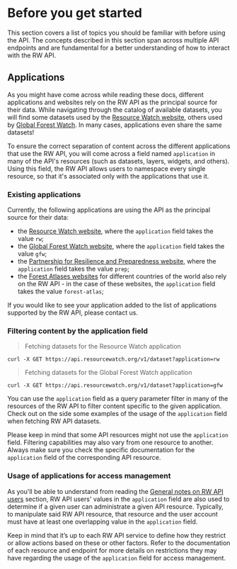 # Before you get started

This section covers a list of topics you should be familiar with before using the API. The concepts described in this section span across multiple API endpoints and are fundamental for a better understanding of how to interact with the RW API.

## Applications

As you might have come across while reading these docs, different applications and websites rely on the RW API as the principal source for their data. While navigating through the catalog of available datasets, you will find some datasets used by the [Resource Watch website](https://resourcewatch.org/), others used by [Global Forest Watch](https://www.globalforestwatch.org/). In many cases, applications even share the same datasets!

To ensure the correct separation of content across the different applications that use the RW API, you will come across a field named `application` in many of the API's resources (such as datasets, layers, widgets, and others). Using this field, the RW API allows users to namespace every single resource, so that it's associated only with the applications that use it.

### Existing applications

Currently, the following applications are using the API as the principal source for their data:

* the [Resource Watch website](https://resourcewatch.org/), where the `application` field takes the value `rw`;
* the [Global Forest Watch website](https://www.globalforestwatch.org/), where the `application` field takes the value `gfw`;
* the [Partnership for Resilience and Preparedness website](https://prepdata.org/), where the `application` field takes the value `prep`;
* the [Forest Atlases websites](https://www.wri.org/our-work/project/forest-atlases) for different countries of the world also rely on the RW API - in the case of these websites, the `application` field takes the value `forest-atlas`;

If you would like to see your application added to the list of applications supported by the RW API, please contact us.

### Filtering content by the application field

> Fetching datasets for the Resource Watch application

```shell
curl -X GET https://api.resourcewatch.org/v1/dataset?application=rw
```

> Fetching datasets for the Global Forest Watch application

```shell
curl -X GET https://api.resourcewatch.org/v1/dataset?application=gfw
```

You can use the `application` field as a query parameter filter in many of the resources of the RW API to filter content specific to the given application. Check out on the side some examples of the usage of the `application` field when fetching RW API datasets.

Please keep in mind that some API resources might not use the `application` field. Filtering capabilities may also vary from one resource to another. Always make sure you check the specific documentation for the `application` field of the corresponding API resource.

### Usage of applications for access management

As you'll be able to understand from reading the [General notes on RW API users](#general-notes-on-rw-api-users) section, RW API users' values in the `application` field are also used to determine if a given user can administrate a given API resource. Typically, to manipulate said RW API resource, that resource and the user account must have at least one overlapping value in the `application` field.

Keep in mind that it’s up to each RW API service to define how they restrict or allow actions based on these or other factors. Refer to the documentation of each resource and endpoint for more details on restrictions they may have regarding the usage of the `application` field for access management.

<!-- ## Authentication

TODO

## Roles

TODO

## Environments

TODO

## Caching

TODO -->
